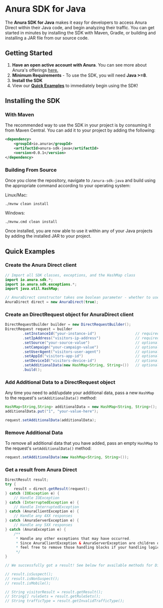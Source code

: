 # Anura SDK for Java
The **Anura SDK for Java** makes it easy for developers to access Anura Direct within their Java code, and begin analyzing their traffic. You can get started in minutes by installing the SDK with Maven, Gradle, or building and installing a JAR file from our source code.

## Getting Started
1. **Have an open active account with Anura**. You can see more about Anura's offerings [here.](https://www.anura.io/product#plans-pricing)
2. **Minimum Requirements** - To use the SDK, you will need **Java >=8**.
3. **Install the SDK**
4. View our [**Quick Examples**](#quick-examples) to immediately begin using the SDK!

## Installing the SDK
### With Maven
The recommended way to use the SDK in your project is by consuming it from Maven Central. You can add it to your project by adding the following:
```xml
<dependency>
    <groupId>io.anura</groupId>
    <artifactId>anura-sdk-java</artifactId>
    <version>0.0.1</version>
</dependency>
```

### Building From Source
Once you clone the repository, navigate to `/anura-sdk-java` and build using the appropriate command according to your operating system:

Linux/Mac:
```shell
./mvnw clean install
```

Windows:
```shell
./mvnw.cmd clean install
```

Once installed, you are now able to use it within any of your Java projects by adding the installed JAR to your project.


## Quick Examples

### Create the Anura Direct client
```java
// Import all SDK classes, exceptions, and the HashMap class
import io.anura.sdk.*;
import io.anura.sdk.exceptions.*;
import java.util.HashMap;

// AnuraDirect constructor takes one boolean parameter - whether to use HTTPS or not for API calls to Anura Direct.
AnuraDirect direct = new AnuraDirect(true);
```

### Create an DirectRequest object for AnuraDirect client

```java
DirectRequestBuilder builder = new DirectRequestBuilder();
DirectRequest request = builder
        .setInstanceId("your-instance-id")                  // required
        .setIpAddress("visitors-ip-address")                // required
        .setSource("your-source-value")                     // optional
        .setCampaign("your-campaign-value")                 // optional
        .setUserAgent("visitors-user-agent")                // optional
        .setAppId("visitors-app-id")                        // optional
        .setDeviceId("visitors-device-id")                  // optional
        .setAdditionalData(new HashMap<String, String>())   // optional
        .build();
```

### Add Additional Data to a DirectRequest object
Any time you need to add/update your additional data, pass a new `HashMap` to the request's `setAdditionalData()` method:
```java
HashMap<String,String> additionalData = new HashMap<String, String>();
additionalData.put("1", "your-value-here");

request.setAdditionalData(additionalData);
```

### Remove Additional Data
To remove all additional data that you have added, pass an empty `HashMap` to the request's `setAdditionalData()` method:
```java
request.setAdditionalData(new HashMap<String, String>());
```

### Get a result from Anura Direct
```java
DirectResult result;
try {
    result = direct.getResult(request);
} catch (IOException e) {
    // Handle IOException
} catch (InterruptedException e) {
    // Handle InterruptedException  
} catch (AnuraClientException e) {
    // Handle any 4XX responses
} catch (AnuraServerException e) {
    // Handle any 5XX responses
} catch (AnuraException e) {
    /**
     * Handle any other exceptions that may have occurred.
     * Since AnuraClientException & AnuraServerException are children of AnuraException, 
     * feel free to remove those handling blocks if your handling logic is the same for both.
     */
}

// We successfully got a result! See below for available methods for DirectResult objects.

// result.isSuspect();
// result.isNonSuspect();
// result.isMobile();

// String visitorResult = result.getResult();
// String[] ruleSets = result.getRuleSets();
// String trafficType = result.getInvalidTrafficType();


```